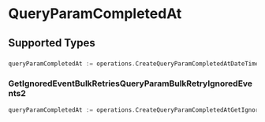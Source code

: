 # QueryParamCompletedAt


## Supported Types

### 

```go
queryParamCompletedAt := operations.CreateQueryParamCompletedAtDateTime(time.Time{/* values here */})
```

### GetIgnoredEventBulkRetriesQueryParamBulkRetryIgnoredEvents2

```go
queryParamCompletedAt := operations.CreateQueryParamCompletedAtGetIgnoredEventBulkRetriesQueryParamBulkRetryIgnoredEvents2(operations.GetIgnoredEventBulkRetriesQueryParamBulkRetryIgnoredEvents2{/* values here */})
```

